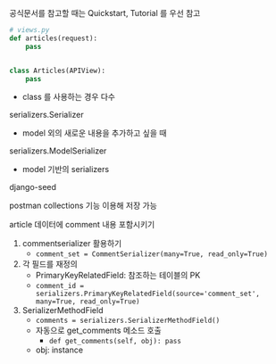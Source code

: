 공식문서를 참고할 때는 Quickstart, Tutorial 를 우선 참고

```python
# views.py
def articles(request):
    pass


class Articles(APIView):
    pass
```
- class 를 사용하는 경우 다수

serializers.Serializer
- model 외의 새로운 내용을 추가하고 싶을 때

serializers.ModelSerializer
- model 기반의 serializers

django-seed

postman collections 기능 이용해 저장 가능

article 데이터에 comment 내용 포함시키기
1. commentserializer 활용하기
   - `comment_set = CommentSerializer(many=True, read_only=True)`
2. 각 필드를 재정의
   - PrimaryKeyRelatedField: 참조하는 테이블의 PK
   - `comment_id = serializers.PrimaryKeyRelatedField(source='comment_set', many=True, read_only=True)`
3. SerializerMethodField
   - `comments = serializers.SerializerMethodField()`
   - 자동으로 get_comments 메소드 호출
     - `def get_comments(self, obj): pass`
   - obj: instance